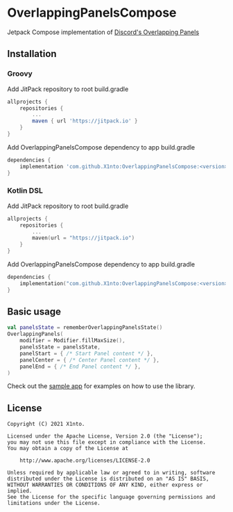 # OverlappingPanelsCompose
Jetpack Compose implementation of [Discord's Overlapping Panels](https://github.com/discord/OverlappingPanels)

Installation
-------
### Groovy
Add JitPack repository to root build.gradle
```groovy
allprojects {
    repositories {
        ...
        maven { url 'https://jitpack.io' }
    }
}
```
Add OverlappingPanelsCompose dependency to app build.gradle
```groovy
dependencies {
    implementation 'com.github.X1nto:OverlappingPanelsCompose:<version>'
}
```
### Kotlin DSL
Add JitPack repository to root build.gradle
```kotlin
allprojects {
    repositories {
        ...
        maven(url = "https://jitpack.io")
    }
}
```
Add OverlappingPanelsCompose dependency to app build.gradle
```kotlin
dependencies {
    implementation("com.github.X1nto:OverlappingPanelsCompose:<version>")
}
```

Basic usage
-------
```kotlin
val panelsState = rememberOverlappingPanelsState()
OverlappingPanels(
    modifier = Modifier.fillMaxSize(),
    panelsState = panelsState,
    panelStart = { /* Start Panel content */ },
    panelCenter = { /* Center Panel content */ },
    panelEnd = { /* End Panel content */ },
)
```
Check out the [sample app](/app) for examples on how to use the library.

License
-------
```
Copyright (C) 2021 X1nto.

Licensed under the Apache License, Version 2.0 (the "License");
you may not use this file except in compliance with the License.
You may obtain a copy of the License at

    http://www.apache.org/licenses/LICENSE-2.0

Unless required by applicable law or agreed to in writing, software
distributed under the License is distributed on an "AS IS" BASIS,
WITHOUT WARRANTIES OR CONDITIONS OF ANY KIND, either express or implied.
See the License for the specific language governing permissions and
limitations under the License.
```
